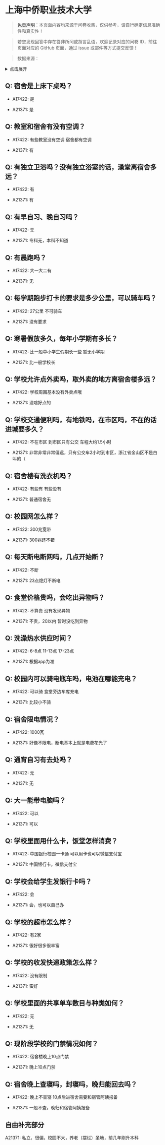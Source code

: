 # 上海中侨职业技术大学

> [免责声明](https://colleges.chat/#_3)：本页面内容均来源于问卷收集，仅供参考，请自行确定信息准确性和真实性！

> 若您发现回答中存在答非所问或胡言乱语，欢迎记录对应的问卷 ID，前往页面对应的 GitHub 页面，通过 issue 或邮件等方式提交反馈！

> 数据来源：

<details><summary>点击展开</summary>
<ul>
<li>A17422: 匿名 (2023 年 06 月)</li>
<li>A21371: 匿名 (2024 年 01 月)</li>
</ul>
</details>

## Q: 宿舍是上床下桌吗？

- A17422: 是

- A21371: 是

## Q: 教室和宿舍有没有空调？

- A17422: 有些教室没有空调 宿舍都有空调

- A21371: 有

## Q: 有独立卫浴吗？没有独立浴室的话，澡堂离宿舍多远？

- A17422: 有

- A21371: 有

## Q: 有早自习、晚自习吗？

- A17422: 无

- A21371: 专科无，本科不知道

## Q: 有晨跑吗？

- A17422: 大一大二有

- A21371: 无

## Q: 每学期跑步打卡的要求是多少公里，可以骑车吗？

- A17422: 27公里 不可骑车

- A21371: 没有要求

## Q: 寒暑假放多久，每年小学期有多长？

- A17422: 比一般中小学生假期长一些 暂无小学期

- A21371: 比一般学校长

## Q: 学校允许点外卖吗，取外卖的地方离宿舍楼多远？

- A17422: 学校周围基本没有外卖点哦

- A21371: 没啥好点的

## Q: 学校交通便利吗，有地铁吗，在市区吗，不在的话进城要多久？

- A17422: 不在市区 到市区只有公交 车程大约1.5小时

- A21371: 非常非常非常偏远，只有公交车2小时到市区，浙江省金山区不是白叫的（

## Q: 宿舍楼有洗衣机吗？

- A17422: 有些有 有些没有

- A21371: 普通宿舍无

## Q: 校园网怎么样？

- A17422: 300兆宽带

- A21371: 300兆还不错

## Q: 每天断电断网吗，几点开始断？

- A17422: 不断

- A21371: 23点熄灯不断电

## Q: 食堂价格贵吗，会吃出异物吗？

- A17422: 不算贵 没有发现异物

- A21371: 不贵，20以内   暂时没吃到异物

## Q: 洗澡热水供应时间？

- A17422: 6-8点 11-13点 17-23点

- A21371: 根据app为准

## Q: 校园内可以骑电瓶车吗，电池在哪能充电？

- A17422: 可以骑 食堂旁边车库充电

- A21371: 比较小不骑

## Q: 宿舍限电情况？

- A17422: 1000瓦

- A21371: 好像不限电，断电基本上就是电费花光了

## Q: 通宵自习有去处吗？

- A17422: 无

- A21371: 无

## Q: 大一能带电脑吗？

- A17422: 可以

- A21371: 可以

## Q: 学校里面用什么卡，饭堂怎样消费？

- A17422: 中国银行校园一卡通 可以用卡也可以微信支付宝

- A21371: 中国银行卡，微信支付宝

## Q: 学校会给学生发银行卡吗？

- A17422: 会

- A21371: 会，也可以自己办

## Q: 学校的超市怎么样？

- A17422: 有2家

- A21371: 很好很多很丰富

## Q: 学校的收发快递政策怎么样？

- A17422: 没有限制

- A21371: 蛮好

## Q: 学校里面的共享单车数目与种类如何？

- A17422: 无

- A21371: 无

## Q: 现阶段学校的门禁情况如何？

- A17422: 宿舍楼晚上10点门禁

- A21371: 晚上10点门禁

## Q: 宿舍晚上查寝吗，封寝吗，晚归能回去吗？

- A17422: 晚上不查寝 10点后进宿舍需要和宿管阿姨报备

- A21371: 一般不查，晚归和宿管阿姨报备

## 自由补充部分

A21371: 私立，很偏，校园不大，养老（摆烂）圣地，前几年刚升本科